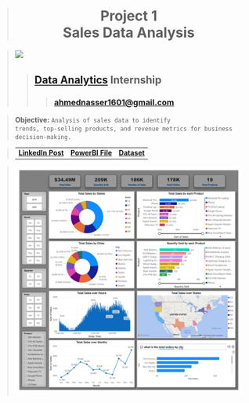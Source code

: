 > # <h1 align="center">Project 1<br>**Sales Data Analysis**</h1>

> [<img height=100 src="https://lh6.googleusercontent.com/FfFC3NgZ12Q8rOD9B_HuVWwhkbzHsY64IL-jz2F6aCdN8PYVst0Tt4_qbKxXRoW_cdvTvkp2rqagB-ZKQem-oGk=w16383">](https://www.meriskill.com)
>> ## **[Data Analytics](https://github.com/AhmedNasser1601/Data-Analytics) Internship**
>>> ### **[ahmednasser1601@gmail.com](mailto:ahmednasser1601@gmail.com)**

> **Objective:** <code>Analysis of sales data to identify trends, top-selling products, and revenue metrics for business decision-making.</code>

> <table align="center"><tr><td><a href="https://www.linkedin.com/posts/ahmednasser1601_1st-project-sales-data-analysis-activity-7106132142715236352-c_sJ?utm_source=share&utm_medium=member_desktop"><b>LinkedIn Post</b></a></td><td><a href="Sales-Data-Analysis.pbit"><b>PowerBI File</b></a></td><td><a href="Sales-Data.csv"><b>Dataset</b></a></td></tr></table>

> <img src="Sales-Data-Analysis.jpg"/>
